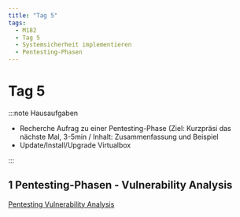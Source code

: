 ```yaml
---
title: "Tag 5"
tags:
  - M182
  - Tag 5
  - Systemsicherheit implementieren
  - Pentesting-Phasen
---
```


# Tag 5

:::note Hausaufgaben

- Recherche Aufrag zu einer Pentesting-Phase (Ziel: Kurzpräsi das nächste Mal, 3-5min / Inhalt: Zusammenfassung und Beispiel
- Update/Install/Upgrade Virtualbox

:::

## 1 Pentesting-Phasen - Vulnerability Analysis

[Pentesting Vulnerability Analysis](/data/m182/Pentesting_Vulnerability_Analysis.pdf)
